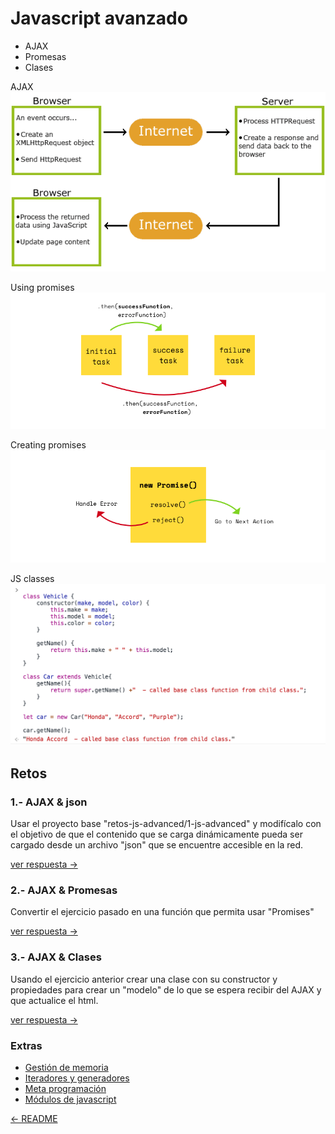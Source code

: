 # Javascript avanzado

* AJAX
* Promesas
* Clases

AJAX  
![AJAXImage](./imgs/ajax.gif)

Using promises  
![AJAXImage](./imgs/using-promises.png)

Creating promises  
![AJAXImage](./imgs/creating-promises.png)

JS classes
![AJAXImage](./imgs/js-classes.png)

## Retos

### 1.- AJAX & json

Usar el proyecto base "retos-js-advanced/1-js-advanced" y modifícalo con el objetivo
de que el contenido que se carga dinámicamente pueda ser cargado desde un
archivo "json" que se encuentre accesible en la red.

[ver respuesta ->](./respuestas/js-advanced/1-js-advanced.md)

### 2.- AJAX & Promesas

Convertir el ejercicio pasado en una función que permita usar "Promises"

[ver respuesta ->](./respuestas/js-advanced/2-js-advanced.md)

### 3.- AJAX & Clases

Usando el ejercicio anterior crear una clase con su constructor y propiedades
para crear un "modelo" de lo que se espera recibir del AJAX y que actualice el
html.

[ver respuesta ->](./respuestas/js-advanced/3-js-advanced.md)

### Extras

* [Gestión de memoria](https://developer.mozilla.org/en-US/docs/Web/JavaScript/Gestion_de_Memoria)
* [Iteradores y generadores](https://developer.mozilla.org/en-US/docs/Web/JavaScript/Guide/Iterators_and_generators)
* [Meta programación](https://developer.mozilla.org/en-US/docs/Web/JavaScript/Guide/Meta_programming)
* [Módulos de javascript](https://developer.mozilla.org/en-US/docs/Web/JavaScript/Guide/Modules)

[<- README](./README.md)
